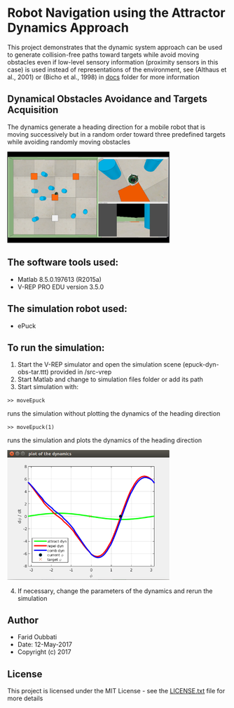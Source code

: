 # Robot Navigation using the Attractor Dynamics Approach

This project demonstrates that the dynamic system approach can be used to generate
collision-free paths toward targets while avoid moving obstacles even if low-level sensory
information (proximity sensors in this case) is used instead of representations of the
environment, see (Althaus et al., 2001) or (Bicho et al., 1998) in [docs](docs/) folder for more information

## Dynamical Obstacles Avoidance and Targets Acquisition

The dynamics generate a heading direction for a mobile robot that is
moving successively but in a random order toward three predefined  targets
while avoiding randomly moving obstacles

<img src="/pics/simulation-scene.png" alt="alt text" width="370">

## The software tools used:

* Matlab 8.5.0.197613 (R2015a)
* V-REP PRO EDU version 3.5.0

## The simulation robot used:

* ePuck

## To run the simulation:

1. Start the V-REP simulator and open the simulation scene (epuck-dyn-obs-tar.ttt) provided in /src-vrep
2. Start Matlab and change to simulation files folder or add its path
3. Start simulation with: 

```
>> moveEpuck
```
runs the simulation without plotting the dynamics of the heading direction

```
>> moveEpuck(1)
```
runs the simulation and plots the dynamics of the heading direction

<img src="/pics/dynamics-plot.png" alt="alt text" width="370">

4. If necessary, change the parameters of the dynamics and rerun the simulation

## Author

* Farid Oubbati
* Date: 12-May-2017
* Copyright (c) 2017

## License

This project is licensed under the MIT License - see the [LICENSE.txt](LICENSE.txt) file for more details
